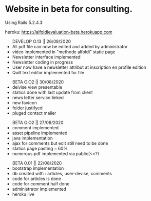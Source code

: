 <h1>Website in beta for consulting.</h1>
Using Rails 5.2.4.3

heroku: https://alfoldievaluation-beta.herokuapp.com

<ul>DEVELOP O.13 || 26/09/2020
    <li>All pdf file can now be edited and added by administrator</li>
    <li>video implemented in "methode alfoldi" static page</li>
    <li>Newsletter interface implemented</li>
    <li>Newsletter coding in progress</li>
    <li>User now have a newsletter attribut at inscription en profile edition</li>
    <li>Quill text editor implemented for file</li>
</ul>

<ul>BETA O.O2 || 30/08/2020
    <li>deivise view presentable</li>
    <li>statics done with last update from client</li>
    <li>news letter service linked</li>
    <li>new favicon</li>
    <li>folder justifyed</li>
    <li>pluged contact mailer</li>
</ul>

<ul>BETA O.O2 || 27/08/2020
    <li>comment implemented</li>
    <li>asset pipeline implemented</li>
    <li>java implementation</li>
    <li>ajax for comments but edit still need to be done</li>
    <li>statics page pasting ~ 60%</li>
    <li>numerous pdf implemented via public(<=?)</li>
</ul>

<ul>BETA 0.01 || 22/08/2020  
<li>bootstrap implementation</li>
<li>db created with : articles, user-devise, comments</li>
<li>code for articles is done</li>
<li>code for comment half done</li>
<li>administrator implemented</li>
<li>heroku live</li>
</ul>

